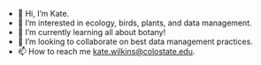- 👋 Hi, I’m Kate.
- 👀 I’m interested in ecology, birds, plants, and data management.
- 🌱 I’m currently learning all about botany!
- 💞️ I’m looking to collaborate on best data management practices.
- 📫 How to reach me kate.wilkins@colostate.edu.

<!---
KW529/KW529 is a ✨ special ✨ repository because its `README.md` (this file) appears on your GitHub profile.
You can click the Preview link to take a look at your changes.
--->
